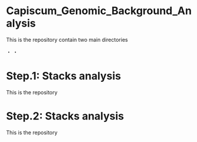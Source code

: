 # Capiscum_Genomic_Background_Analysis
This is the repository contain two main directories

・
・

# Step.1: Stacks analysis
This is the repository 

# Step.2: Stacks analysis
This is the repository 

